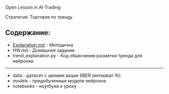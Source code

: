 Open Lesson in AI-Trading

Стратегия: Торговля по тренду

## Содержание:
* [Explanation.md](pro.py) - Методичка
* HW.md - Домашнее задание
* trend_explanation.py - Код обьяснения разметки тренда для нейронки
---
* data - датасет с ценами акции SBER (интервал 1h)
* models - предобученные модели нейронок
* notebooks - ноутбуки к уроку